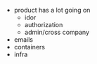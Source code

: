 - product has a lot going on
	- idor
	- authorization
	- admin/cross company
- emails
- containers
- infra